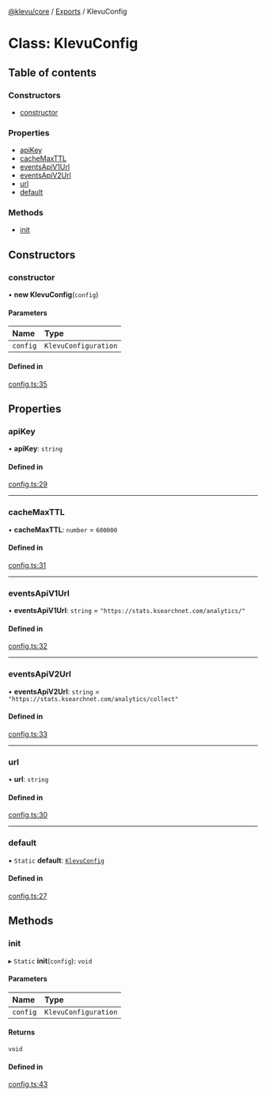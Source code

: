 [@klevu/core]() / [Exports](../modules.md) / KlevuConfig

# Class: KlevuConfig

## Table of contents

### Constructors

- [constructor](KlevuConfig.md#constructor)

### Properties

- [apiKey](KlevuConfig.md#apikey)
- [cacheMaxTTL](KlevuConfig.md#cachemaxttl)
- [eventsApiV1Url](KlevuConfig.md#eventsapiv1url)
- [eventsApiV2Url](KlevuConfig.md#eventsapiv2url)
- [url](KlevuConfig.md#url)
- [default](KlevuConfig.md#default)

### Methods

- [init](KlevuConfig.md#init)

## Constructors

### constructor

• **new KlevuConfig**(`config`)

#### Parameters

| Name | Type |
| :------ | :------ |
| `config` | `KlevuConfiguration` |

#### Defined in

[config.ts:35](https://github.com/klevultd/frontend-sdk/blob/323c956/packages/klevu-core/src/config.ts#L35)

## Properties

### apiKey

• **apiKey**: `string`

#### Defined in

[config.ts:29](https://github.com/klevultd/frontend-sdk/blob/323c956/packages/klevu-core/src/config.ts#L29)

___

### cacheMaxTTL

• **cacheMaxTTL**: `number` = `600000`

#### Defined in

[config.ts:31](https://github.com/klevultd/frontend-sdk/blob/323c956/packages/klevu-core/src/config.ts#L31)

___

### eventsApiV1Url

• **eventsApiV1Url**: `string` = `"https://stats.ksearchnet.com/analytics/"`

#### Defined in

[config.ts:32](https://github.com/klevultd/frontend-sdk/blob/323c956/packages/klevu-core/src/config.ts#L32)

___

### eventsApiV2Url

• **eventsApiV2Url**: `string` = `"https://stats.ksearchnet.com/analytics/collect"`

#### Defined in

[config.ts:33](https://github.com/klevultd/frontend-sdk/blob/323c956/packages/klevu-core/src/config.ts#L33)

___

### url

• **url**: `string`

#### Defined in

[config.ts:30](https://github.com/klevultd/frontend-sdk/blob/323c956/packages/klevu-core/src/config.ts#L30)

___

### default

▪ `Static` **default**: [`KlevuConfig`](KlevuConfig.md)

#### Defined in

[config.ts:27](https://github.com/klevultd/frontend-sdk/blob/323c956/packages/klevu-core/src/config.ts#L27)

## Methods

### init

▸ `Static` **init**(`config`): `void`

#### Parameters

| Name | Type |
| :------ | :------ |
| `config` | `KlevuConfiguration` |

#### Returns

`void`

#### Defined in

[config.ts:43](https://github.com/klevultd/frontend-sdk/blob/323c956/packages/klevu-core/src/config.ts#L43)
